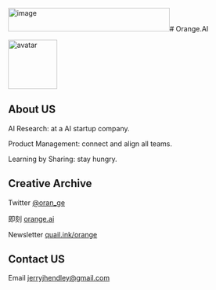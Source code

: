 <img width="330" height="48" alt="image" src="https://github.com/user-attachments/assets/2470eaf0-ca26-4f09-9794-7483a3d1843c" /># Orange.AI

<img src="https://orangesai.com/icon.png" alt="avatar" width="100" height="100">


## About US

AI Research: at a AI startup company.

Product Management: connect and align all teams.

Learning by Sharing: stay hungry.

## Creative Archive 

Twitter [@oran_ge](https://twitter.com/oran_ge) 

即刻 [orange.ai](https://web.okjike.com/u/FCEA29D3-5BB5-4174-B7A9-1DEE77CEDC46)

Newsletter [quail.ink/orange](https://quail.ink/orange)


## Contact US

Email <a href="mailto:jerryjhendley@gmail.com">jerryjhendley@gmail.com </a>
